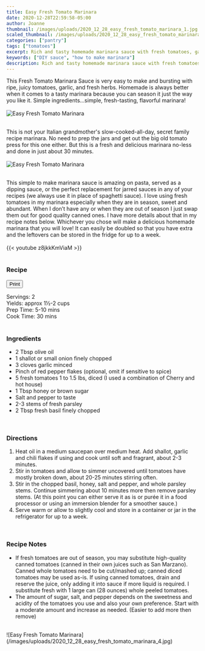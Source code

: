 ```yaml
---
title: Easy Fresh Tomato Marinara
date: 2020-12-28T22:59:58-05:00
author: Joanne
thumbnail: /images/uploads/2020_12_28_easy_fresh_tomato_marinara_1.jpg
scaled_thumbnail: /images/uploads/2020_12_28_easy_fresh_tomato_marinara_0.jpg
categories: ["pantry"]
tags: ["tomatoes"]
excerpt: Rich and tasty homemade marinara sauce with fresh tomatoes, garlic, and herbs
keywords: ["DIY sauce", "how to make marinara"]
description: Rich and tasty homemade marinara sauce with fresh tomatoes, garlic, and herbs
---
```

<span class="blog-text">

This Fresh Tomato Marinara Sauce is very easy to make and bursting with ripe, juicy tomatoes, garlic, and fresh herbs. Homemade is always better when it comes to a tasty marinara because you can season it just the way you like it. Simple ingredients...simple, fresh-tasting, flavorful marinara!
</br>
</br>
![Easy Fresh Tomato Marinara](/images/uploads/2020_12_28_easy_fresh_tomato_marinara_2.jpg)
</br>
</br>

This is not your Italian grandmother's slow-cooked-all-day, secret family recipe marinara. No need to prep the jars and get out the big old tomato press for this one either. But this is a fresh and delicious marinara no-less and done in just about 30 minutes. 
</br>
</br>
![Easy Fresh Tomato Marinara](/images/uploads/2020_12_28_easy_fresh_tomato_marinara_3.jpg)
</br>
</br>

This simple to make marinara sauce is amazing on pasta, served as a dipping sauce, or the perfect replacement for jarred sauces in any of your recipes (we always use it in place of spaghetti sauce). I love using fresh tomatoes in my marinara especially when they are in season, sweet and abundant. When I don’t have any or when they are out of season I just swap them out for good quality canned ones. I have more details about that in my recipe notes below. Whichever you chose will make a delicious homemade marinara that you will love! It can easily be doubled so that you have extra and the leftovers can be stored in the fridge for up to a week. 
</br>
</br>
{{< youtube z8jkkKmViaM >}}
</br>
</br>
</span>

### Recipe
<div print_button><form>
<input type="button" value="Print" class="btn__print" onClick="window.print()">
</form></div>

<div>Servings: <span itemprop="recipeYield">2</div>
<div>Yields: approx 1½-2 cups </div>
<div>Prep Time: <meta itemprop="prepTime" content="PT10M">5-10 mins</div>
<div>Cook Time: <meta itemprop="cookTime" content="PT30M">30 mins</div>
</br>

### Ingredients
* <span itemprop="recipeIngredient">2 Tbsp olive oil</span>
* <span itemprop="recipeIngredient">1 shallot or small onion finely chopped</span>
* <span itemprop="recipeIngredient">3 cloves garlic minced</span>
* <span itemprop="recipeIngredient">Pinch of red pepper flakes (optional, omit if sensitive to spice)</span>
* <span itemprop="recipeIngredient">5 fresh tomatoes 1 to 1.5 lbs, diced (I used a combination of Cherry and hot house) </span>
* <span itemprop="recipeIngredient">1 Tbsp honey or brown sugar</span>
* <span itemprop="recipeIngredient">Salt and pepper to taste </span>
* <span itemprop="recipeIngredient">2-3 stems of fresh parsley</span>
* <span itemprop="recipeIngredient">2 Tbsp fresh basil finely chopped</span>
</br>

### Directions
1. Heat oil in a medium saucepan over medium heat. Add shallot, garlic and chili flakes if using and cook until soft and fragrant, about 2-3 minutes. 
2. Stir in tomatoes and allow to simmer uncovered until tomatoes have mostly broken down, about 20-25 minutes stirring often. 
3. Stir in the chopped basil, honey, salt and pepper, and whole parsley stems. Continue simmering about 10 minutes more then remove parsley stems. (At this point you can either serve it as is or purée it in a food processor or using an immersion blender for a smoother sauce.) 
4. Serve warm or allow to slightly cool and store in a container or jar in the refrigerator for up to a week.
</br>

### Recipe Notes
* If fresh tomatoes are out of season, you may substitute high-quality canned tomatoes (canned in their own juices such as San Marzano). Canned whole tomatoes need to be cut/mashed up; canned diced tomatoes may be used as-is. If using canned tomatoes, drain and reserve the juice, only adding it into sauce if more liquid is required. I substitute fresh with 1 large can (28 ounces) whole peeled tomatoes. 
* The amount of sugar, salt, and pepper depends on the sweetness and acidity of the tomatoes you use and also your own preference. Start with a moderate amount and increase as needed. (Easier to add more then remove)

</br>
![Easy Fresh Tomato Marinara](/images/uploads/2020_12_28_easy_fresh_tomato_marinara_4.jpg)